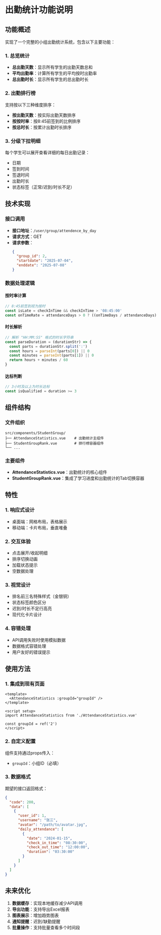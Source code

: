 # 出勤统计功能说明

## 功能概述

实现了一个完整的小组出勤统计系统，包含以下主要功能：

### 1. 总览统计
- **总出勤天数**：显示所有学生的出勤天数总和
- **平均出勤率**：计算所有学生的平均按时出勤率
- **总出勤时长**：显示所有学生的总出勤时长

### 2. 出勤排行榜
支持按以下三种维度排序：
- **按出勤天数**：按实际出勤天数排序
- **按按时率**：按8:45前签到的比例排序
- **按总时长**：按累计出勤时长排序

### 3. 分级下拉明细
每个学生可以展开查看详细的每日出勤记录：
- 日期
- 签到时间
- 签退时间
- 出勤时长
- 状态标签（正常/迟到/时长不足）

## 技术实现

### 接口调用
- **接口地址**：`/user/group/attendence_by_day`
- **请求方式**：GET
- **请求参数**：
  ```json
  {
    "group_id": 2,
    "startdate": "2025-07-04",
    "enddate": "2025-07-08"
  }
  ```

### 数据处理逻辑

#### 按时率计算
```javascript
// 8:45前签到视为按时
const isLate = checkInTime && checkInTime > '08:45:00'
const onTimeRate = attendanceDays > 0 ? ((onTimeDays / attendanceDays) * 100) : 0
```

#### 时长解析
```javascript
// 解析 "HH:MM:SS" 格式的时长字符串
const parseDuration = (durationStr) => {
  const parts = durationStr.split(':')
  const hours = parseInt(parts[0]) || 0
  const minutes = parseInt(parts[1]) || 0
  return hours + minutes / 60
}
```

#### 达标判断
```javascript
// 3小时及以上为时长达标
const isQualified = duration >= 3
```

## 组件结构

### 文件组织
```
src/components/StudentGroup/
├── AttendanceStatistics.vue    # 出勤统计主组件
├── StudentGroupRank.vue        # 排行榜容器组件
└── ...
```

### 主要组件
- **AttendanceStatistics.vue**：出勤统计的核心组件
- **StudentGroupRank.vue**：集成了学习进度和出勤统计的Tab切换容器

## 特性

### 1. 响应式设计
- 桌面端：网格布局，表格展示
- 移动端：卡片布局，垂直堆叠

### 2. 交互体验
- 点击展开/收起明细
- 排序切换动画
- 加载状态提示
- 空数据处理

### 3. 视觉设计
- 排名前三名特殊样式（金银铜）
- 状态标签颜色区分
- 迟到/时长不足行高亮
- 现代化卡片设计

### 4. 容错处理
- API调用失败时使用模拟数据
- 数据格式容错处理
- 用户友好的错误提示

## 使用方法

### 1. 集成到现有页面
```vue
<template>
  <AttendanceStatistics :groupId="groupId" />
</template>

<script setup>
import AttendanceStatistics from './AttendanceStatistics.vue'

const groupId = ref('2')
</script>
```

### 2. 自定义配置
组件支持通过props传入：
- `groupId`：小组ID（必填）

### 3. 数据格式
期望的接口返回格式：
```json
{
  "code": 200,
  "data": [
    {
      "user_id": 1,
      "username": "张三",
      "avatar": "/path/to/avatar.jpg",
      "daily_attendance": [
        {
          "date": "2024-01-15",
          "check_in_time": "08:30:00",
          "check_out_time": "12:00:00",
          "duration": "03:30:00"
        }
      ]
    }
  ]
}
```

## 未来优化

1. **数据缓存**：实现本地缓存减少API调用
2. **导出功能**：支持导出Excel报表
3. **图表展示**：增加趋势图表
4. **通知提醒**：迟到/缺勤提醒
5. **批量操作**：支持批量查看多个时间段
